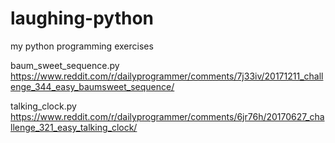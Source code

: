 # laughing-python
my python programming exercises

baum_sweet_sequence.py 
https://www.reddit.com/r/dailyprogrammer/comments/7j33iv/20171211_challenge_344_easy_baumsweet_sequence/

talking_clock.py
https://www.reddit.com/r/dailyprogrammer/comments/6jr76h/20170627_challenge_321_easy_talking_clock/
